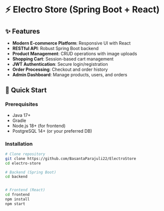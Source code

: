 # ⚡ Electro Store (Spring Boot + React)

## ✨ Features
- **Modern E-commerce Platform**: Responsive UI with React
- **RESTful API**: Robust Spring Boot backend
- **Product Management**: CRUD operations with image uploads
- **Shopping Cart**: Session-based cart management
- **JWT Authentication**: Secure login/registration
- **Order Processing**: Checkout and order history
- **Admin Dashboard**: Manage products, users, and orders

## 🚀 Quick Start

### Prerequisites
- Java 17+
- Gradle
- Node.js 18+ (for frontend)
- PostgreSQL 14+ (or your preferred DB)

### Installation
```bash
# Clone repository
git clone https://github.com/BasantaParajuli22/ElectroStore
cd electro-store

# Backend (Spring Boot)
cd backend


# Frontend (React)
cd frontend
npm install
npm start
